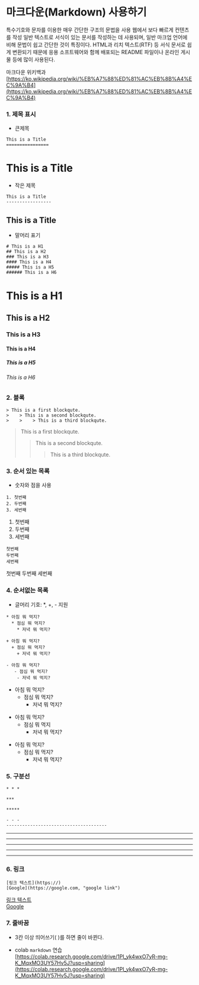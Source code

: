 # 마크다운(Markdown) 사용하기  

  특수기호와 문자를 이용한 매우 간단한 구조의 문법을 사용
  웹에서 보다 빠르게 컨텐츠를 작성
  일반 텍스트로 서식이 있는 문서를 작성하는 데 사용되며, 일반 마크업 언어에 비해 문법이 쉽고 간단한 것이 특징이다.
  HTML과 리치 텍스트(RTF) 등 서식 문서로 쉽게 변환되기 때문에 응용 소프트웨어와 함께 배포되는 README 파일이나 온라인 게시물 등에 많이 사용된다.

  마크다운 위키백과 [https://ko.wikipedia.org/wiki/%EB%A7%88%ED%81%AC%EB%8B%A4%EC%9A%B4](https://ko.wikipedia.org/wiki/%EB%A7%88%ED%81%AC%EB%8B%A4%EC%9A%B4)  

### 1. 제목 표시 

* 큰제목
```
This is a Title
================
```
This is a Title
================

 
* 작은 제목
```
This is a Title
-----------------
```
This is a Title 
-----------------    
    
* 말머리 표기  
```
# This is a H1
## This is a H2
### This is a H3
#### This is a H4
##### This is a H5
###### This is a H6  
``` 
# This is a H1
## This is a H2
### This is a H3
#### This is a H4
##### This is a H5
###### This is a H6  

### 2. 블록
```
> This is a first blockqute.
>    > This is a second blockqute.
>    >    > This is a third blockqute. 
```
> This is a first blockqute.
>    > This is a second blockqute.
>    >    > This is a third blockqute.  
 
### 3.  순서 있는 목록  
* 숫자와 점을 사용
```
1. 첫번째
2. 두번째
3. 세번째
```   
1. 첫번째
2. 두번째
3. 세번째
```
첫번째
두번째
세번째
```
첫번째
두번째
세번째
 

### 4. 순서없는 목록  
* 글머리 기호: *, +, - 지원  
```
* 아침 뭐 먹지?
  * 점심 뭐 먹지?
    * 저녁 뭐 먹지?
 
+ 아침 뭐 먹지?
  + 점심 뭐 먹지?
    + 저녁 뭐 먹지?
 
- 아침 뭐 먹지?
   - 점심 뭐 먹지?
    - 저녁 뭐 먹지?
```
* 아침 뭐 먹지?
  * 점심 뭐 먹지?
    * 저녁 뭐 먹지?  

+ 아침 뭐 먹지?
  + 점심 뭐 먹지
    + 저녁 뭐 먹지?
 
- 아침 뭐 먹지?
   - 점심 뭐 먹지?
      - 저녁 뭐 먹지?

### 5.  구분선 

```
* * *
 
***
 
*****
 
- - -
--------------------------------------
``` 
* * *
 
***
 
*****
 
- - -
--------------------------------------  

### 6.  링크
```
[링크 텍스트](https://)   
[Google](https://google.com, "google link") 
```
[링크 텍스트](https://)   
[Google](https://google.com, "google link") 

### 7.  줄바꿈
  * 3칸 이상 띄어쓰기( )를 하면 줄이 바뀐다.
 
* colab `markdown` 연습 [https://colab.research.google.com/drive/1PI_yk4wxO7yR-mg-K_MqxMO3UY57Hv5J?usp=sharing](https://colab.research.google.com/drive/1PI_yk4wxO7yR-mg-K_MqxMO3UY57Hv5J?usp=sharing)
